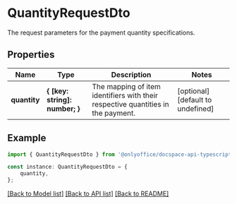 # QuantityRequestDto

The request parameters for the payment quantity specifications.

## Properties

Name | Type | Description | Notes
------------ | ------------- | ------------- | -------------
**quantity** | **{ [key: string]: number; }** | The mapping of item identifiers with their respective quantities in the payment. | [optional] [default to undefined]

## Example

```typescript
import { QuantityRequestDto } from '@onlyoffice/docspace-api-typescript';

const instance: QuantityRequestDto = {
    quantity,
};
```

[[Back to Model list]](../README.md#documentation-for-models) [[Back to API list]](../README.md#documentation-for-api-endpoints) [[Back to README]](../README.md)
